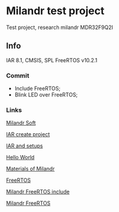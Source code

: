 # Milandr test project

Test project, research milandr MDR32F9Q2I

## Info

IAR 8.1, CMSIS, SPL
FreeRTOS v10.2.1

### Commit

* Include FreeRTOS;
* Blink LED over FreeRTOS;

### Links

[Milandr Soft](https://ic.milandr.ru/soft/)

[IAR create project](http://easyelectronics.ru/arm-uchebnyj-kurs-iar-ewarm-sozdanie-proekta-chast-2-cmsis-i-standard-peripherals-library.html)

[IAR and setups](https://startmilandr.ru/doku.php/prog:spec:proj_iar)

[Hello World](https://startmilandr.ru/doku.php/prog:start:helloword)

[Materials of Milandr](https://edu.milandr.ru/library/)

[FreeRTOS](https://www.freertos.org/)

[Milandr FreeRTOS include](http://cdeblog.ru/podklyuchaem-freertos-k-milandr)

[Milandr FreeRTOS](http://cdeblog.ru/keil-milandr-freertos-is-simple)
